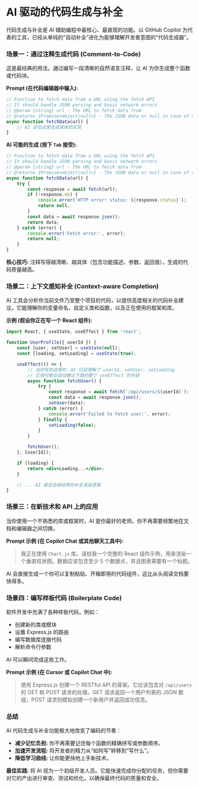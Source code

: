 # AI 驱动的代码生成与补全

代码生成与补全是 AI 辅助编程中最核心、最直观的功能。以 GitHub Copilot 为代表的工具，已经从单纯的“自动补全”进化为能够理解开发者意图的“代码生成器”。

### 场景一：通过注释生成代码 (Comment-to-Code)

这是最经典的用法。通过编写一段清晰的自然语言注释，让 AI 为你生成整个函数或代码块。

**Prompt (在代码编辑器中输入):**

```javascript
// Function to fetch data from a URL using the fetch API
// It should handle JSON parsing and basic network errors
// @param {string} url - The URL to fetch data from
// @returns {Promise<object|null>} - The JSON data or null in case of an error
async function fetchData(url) {
    // AI 会在这里生成具体的实现
}
```

**AI 可能的生成 (按下 `Tab` 接受):**

```javascript
// Function to fetch data from a URL using the fetch API
// It should handle JSON parsing and basic network errors
// @param {string} url - The URL to fetch data from
// @returns {Promise<object|null>} - The JSON data or null in case of an error
async function fetchData(url) {
    try {
        const response = await fetch(url);
        if (!response.ok) {
            console.error(`HTTP error! status: ${response.status}`);
            return null;
        }
        const data = await response.json();
        return data;
    } catch (error) {
        console.error('Fetch error:', error);
        return null;
    }
}
```

**核心技巧:** 注释写得越清晰、越具体（包含功能描述、参数、返回值），生成的代码质量越高。

### 场景二：上下文感知补全 (Context-aware Completion)

AI 工具会分析你当前文件乃至整个项目的代码，以提供高度相关的代码补全建议。它能理解你的变量命名、自定义类和函数，以及正在使用的框架和库。

**示例 (假设你正在写一个 React 组件):**

```jsx
import React, { useState, useEffect } from 'react';

function UserProfile({ userId }) {
    const [user, setUser] = useState(null);
    const [loading, setLoading] = useState(true);

    useEffect(() => {
        // 当你写到这里时，AI 已经理解了 userId, setUser, setLoading
        // 它很可能会自动建议下面的整个 useEffect 的内容
        async function fetchUser() {
            try {
                const response = await fetch(`/api/users/${userId}`);
                const data = await response.json();
                setUser(data);
            } catch (error) {
                console.error('Failed to fetch user:', error);
            } finally {
                setLoading(false);
            }
        }

        fetchUser();
    }, [userId]);

    if (loading) {
        return <div>Loading...</div>;
    }

    // ... AI 甚至会继续帮你补全渲染逻辑
}
```

### 场景三：在新技术和 API 上的应用

当你使用一个不熟悉的库或框架时，AI 是你最好的老师。你不再需要频繁地在文档和编辑器之间切换。

**Prompt 示例 (在 Copilot Chat 或其他聊天工具中):**

> 我正在使用 `Chart.js` 库。请给我一个完整的 React 组件示例，用来渲染一个垂直柱状图。数据应该包含至少 5 个数据点，并且图表需要有一个标题。

AI 会直接生成一个你可以复制粘贴、开箱即用的代码组件，这比从头阅读文档要快得多。

### 场景四：编写样板代码 (Boilerplate Code)

软件开发中充满了各种样板代码，例如：

*   创建新的类或模块
*   设置 Express.js 的路由
*   编写数据库连接代码
*   解析命令行参数

AI 可以瞬间完成这些工作。

**Prompt 示例 (在 Cursor 或 Copilot Chat 中):**

> 使用 Express.js 创建一个 RESTful API 的骨架。它应该包含对 `/api/users` 的 GET 和 POST 请求的处理。GET 请求返回一个用户列表的 JSON 数组，POST 请求则模拟创建一个新用户并返回成功信息。

### 总结

AI 代码生成与补全功能极大地改变了编码的节奏：

*   **减少记忆负担:** 你不再需要记住每个函数的精确拼写或参数顺序。
*   **加速开发流程:** 将开发者的精力从“如何写”转移到“写什么”。
*   **降低学习曲线:** 让你能更快地上手新技术。

**最佳实践:** 将 AI 视为一个初级开发人员。它能快速完成你分配的任务，但你需要对它的产出进行审查、测试和优化，以确保最终代码的质量和安全。